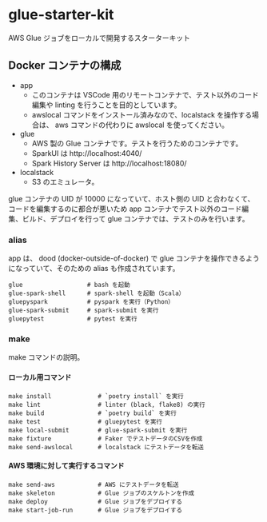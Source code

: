 # glue-starter-kit

AWS Glue ジョブをローカルで開発するスターターキット

## Docker コンテナの構成

- app  
    - このコンテナは VSCode 用のリモートコンテナで、テスト以外のコード編集や linting を行うことを目的としています。
    - awslocal コマンドをインストール済みなので、localstack を操作する場合は、 aws コマンドの代わりに awslocal を使ってください。
- glue  
    - AWS 製の Glue コンテナです。テストを行うためのコンテナです。
    - SparkUI は http://localhost:4040/
    - Spark History Server は http://localhost:18080/
- localstack  
    - S3 のエミュレータ。

glue コンテナの UID が 10000 になっていて、ホスト側の UID と合わなくて、コードを編集するのに都合が悪いため app コンテナでテスト以外のコード編集、ビルド、デプロイを行って glue コンテナでは、テストのみを行います。

### alias

app は、 dood (docker-outside-of-docker) で glue コンテナを操作できるようになっていて、そのための alias も作成されています。

    glue                  # bash を起動
    glue-spark-shell      # spark-shell を起動（Scala）
    gluepyspark           # pyspark を実行（Python）
    glue-spark-submit     # spark-submit を実行
    gluepytest            # pytest を実行

### make

make コマンドの説明。

#### ローカル用コマンド

    make install             # `poetry install` を実行
    make lint                # linter (black, flake8) の実行
    make build               # `poetry build` を実行
    make test                # gluepytest を実行
    make local-submit        # glue-spark-submit を実行
    make fixture             # Faker でテストデータのCSVを作成
    make send-awslocal       # localstack にテストデータを転送

#### AWS 環境に対して実行するコマンド

    make send-aws            # AWS にテストデータを転送
    make skeleton            # Glue ジョブのスケルトンを作成
    make deploy              # Glue ジョブをデプロイする
    make start-job-run       # Glue ジョブをデプロイする

